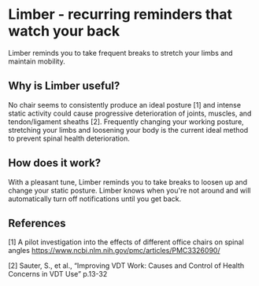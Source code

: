 # Limber - recurring reminders that watch your back

Limber reminds you to take frequent breaks to stretch your limbs and maintain mobility.


## Why is Limber useful?
No chair seems to consistently produce an ideal posture [1] and intense static activity could cause progressive deterioration of joints, muscles, and tendon/ligament sheaths [2]. Frequently changing your working posture, stretching your limbs and loosening your body is the current ideal method to prevent spinal health deterioration.

## How does it work?
With a pleasant tune, Limber reminds you to take breaks to loosen up and change your static posture. Limber knows when you're not around and will automatically turn off notifications until you get back.

## References
[1] A pilot investigation into the effects of different office chairs on spinal angles https://www.ncbi.nlm.nih.gov/pmc/articles/PMC3326090/

[2] Sauter, S., et al., “Improving VDT Work: Causes and Control of Health Concerns in VDT Use”  p.13-32